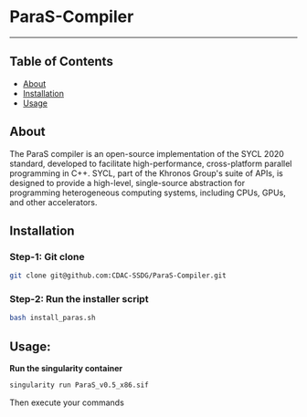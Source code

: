 # ParaS-Compiler
---

## Table of Contents
+ [About](https://github.com/CDAC-SSDG/ParaS-Compiler/edit/main/README.md#about)
+ [Installation](https://github.com/CDAC-SSDG/ParaS-Compiler/edit/main/README.md#installation)
+ [Usage](https://github.com/CDAC-SSDG/ParaS-Compiler/edit/main/README.md#usage)

## About 
The ParaS compiler is an open-source implementation of the SYCL 2020 standard, developed to facilitate high-performance, cross-platform parallel programming in C++. SYCL, part of the Khronos Group's suite of APIs, is designed to provide a high-level, single-source abstraction for programming heterogeneous computing systems, including CPUs, GPUs, and other accelerators.

## Installation

### Step-1: Git clone 
```bash
git clone git@github.com:CDAC-SSDG/ParaS-Compiler.git
```

### Step-2: Run the installer script
```bash
bash install_paras.sh
```
## Usage: 
**Run the singularity container**
```bash
singularity run ParaS_v0.5_x86.sif
```
Then execute your commands

